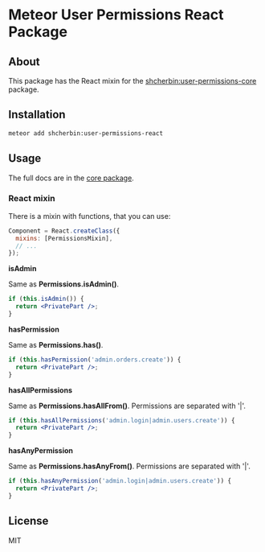 # Meteor User Permissions React Package

## About

This package has the React mixin for the [shcherbin:user-permissions-core](https://atmospherejs.com/shcherbin/user-permissions-core) package.

## Installation

```sh
meteor add shcherbin:user-permissions-react
```

## Usage

The full docs are in the [core package](https://atmospherejs.com/shcherbin/user-permissions-core).

### React mixin

There is a mixin with functions, that you can use:

```js
Component = React.createClass({
  mixins: [PermissionsMixin],
  // ...
});
```

**isAdmin**

Same as **Permissions.isAdmin()**.

```jsx
if (this.isAdmin()) {
  return <PrivatePart />;
}
```

**hasPermission**

Same as **Permissions.has()**.

```jsx
if (this.hasPermission('admin.orders.create')) {
  return <PrivatePart />;
}
```

**hasAllPermissions**

Same as **Permissions.hasAllFrom()**. Permissions are separated with '|'.

```jsx
if (this.hasAllPermissions('admin.login|admin.users.create')) {
  return <PrivatePart />;
}
```

**hasAnyPermission**

Same as **Permissions.hasAnyFrom()**. Permissions are separated with '|'.

```jsx
if (this.hasAnyPermission('admin.login|admin.users.create')) {
  return <PrivatePart />;
}
```

## License

MIT